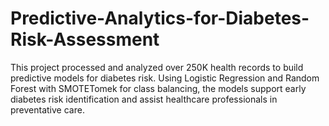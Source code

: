 # Predictive-Analytics-for-Diabetes-Risk-Assessment
This project processed and analyzed over 250K health records to build predictive models for diabetes risk. Using Logistic Regression and Random Forest with SMOTETomek for class balancing, the models support early diabetes risk identification and assist healthcare professionals in preventative care.
